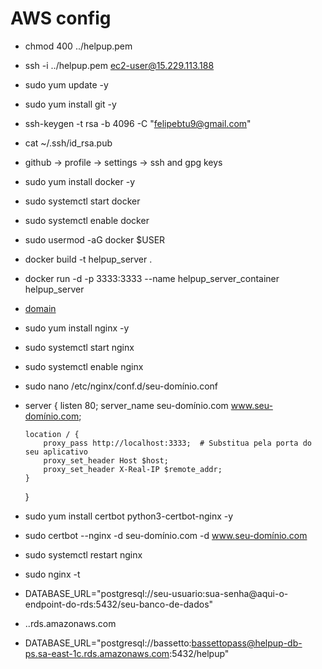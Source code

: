 # AWS config

- chmod 400 ../helpup.pem
- ssh -i ../helpup.pem ec2-user@15.229.113.188

- sudo yum update -y
- sudo yum install git -y
- ssh-keygen -t rsa -b 4096 -C "felipebtu9@gmail.com"
- cat ~/.ssh/id_rsa.pub
- github -> profile -> settings -> ssh and gpg keys

- sudo yum install docker -y
- sudo systemctl start docker
- sudo systemctl enable docker
- sudo usermod -aG docker $USER

- docker build -t helpup_server .
- docker run -d -p 3333:3333 --name helpup_server_container helpup_server

- [domain](https://www.youtube.com/watch?v=d9Rade_vqq8)

- sudo yum install nginx -y
- sudo systemctl start nginx
- sudo systemctl enable nginx
- sudo nano /etc/nginx/conf.d/seu-domínio.conf

- server {
  listen 80;
  server_name seu-domínio.com www.seu-domínio.com;

      location / {
          proxy_pass http://localhost:3333;  # Substitua pela porta do seu aplicativo
          proxy_set_header Host $host;
          proxy_set_header X-Real-IP $remote_addr;
      }

  }

- sudo yum install certbot python3-certbot-nginx -y
- sudo certbot --nginx -d seu-domínio.com -d www.seu-domínio.com
- sudo systemctl restart nginx
- sudo nginx -t

- DATABASE_URL="postgresql://seu-usuario:sua-senha@aqui-o-endpoint-do-rds:5432/seu-banco-de-dados"
- <identificador-da-instancia>.<nome-da-regiao>.rds.amazonaws.com
- DATABASE_URL="postgresql://bassetto:bassettopass@helpup-db-ps.sa-east-1c.rds.amazonaws.com:5432/helpup"
